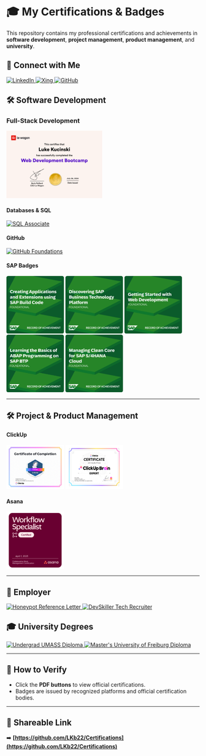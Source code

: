 # 🎓 My Certifications & Badges

This repository contains my professional certifications and achievements in **software development**, **project management**, **product management**, and **university**.

## 🔗 Connect with Me

<p align="left">
  <a href="https://www.linkedin.com/in/luke-kucinski-52198617a/" target="_blank">
    <img src="https://img.shields.io/badge/LinkedIn-0A66C2?style=for-the-badge&logo=linkedin&logoColor=white" alt="LinkedIn">
  </a>
  <a href="https://login.xing.com/?locale=en&dest_url=https%3A%2F%2Fwww.xing.com%2Fprofile%2FLuke_Kucinski097248" target="_blank">
    <img src="https://img.shields.io/badge/Xing-026466?style=for-the-badge&logo=xing&logoColor=white" alt="Xing">
  </a>
  <a href="https://github.com/LKb22" target="_blank">
    <img src="https://img.shields.io/badge/GitHub-181717?style=for-the-badge&logo=github&logoColor=white" alt="GitHub">
  </a>
</p>

## 🛠️ Software Development

### Full-Stack Development
<p align="left">
  <img src="https://github.com/LKb22/Certifications/blob/main/items/Diploma%20image.png" width="250">
</p>

#### Databases & SQL
<p align="left">
  <a href="https://github.com/LKb22/Certifications/blob/main/items/SQL%20Associate.pdf" target="_blank">
    <img src="https://img.shields.io/badge/SQL%20Associate-PDF-green?style=for-the-badge&logo=mortar-board" alt="SQL Associate">
  </a>
</p>

#### GitHub
<p align="left">
  <a href="https://github.com/LKb22/Certifications/blob/main/items/GitHubFoundations_Badge.pdf" target="_blank">
    <img src="https://img.shields.io/badge/GitHub%20Foundations-PDF-green?style=for-the-badge&logo=mortar-board" alt="GitHub Foundations">
  </a>
</p>

#### SAP Badges
<p align="left">
  <img src="https://github.com/LKb22/Certifications/blob/main/items/Creating%20Applications%20and%20Extensions%20using%20SAP%20Build%20Code.png" width="150">
  <img src="https://github.com/LKb22/Certifications/blob/main/items/Discovering%20SAP%20Business%20Technology%20Platform.png" width="150">
  <img src="https://github.com/LKb22/Certifications/blob/main/items/Getting%20Started%20with%20Web%20Development.png" width="150">
  <img src="https://github.com/LKb22/Certifications/blob/main/items/Learning%20the%20Basics%20of%20ABAP%20Programming%20on%20SAP%20BTP.png" width="150">
  <img src="https://github.com/LKb22/Certifications/blob/main/items/Managing%20Clean%20Core%20for%20SAP%20S4HANA%20Cloud.png" width="150">
</p>

---

## 🛠️ Project & Product Management
#### ClickUp
<p align="left">
  <img src="https://github.com/LKb22/Certifications/blob/main/items/ClickUp%20Expert.jpg" width="150">
  <img src="https://github.com/LKb22/Certifications/blob/main/items/ClickUpBrain%20Expert.jpg" width="150">
</p>

#### Asana
<p align="left">
  <img src="https://github.com/LKb22/Certifications/blob/main/items/Workflow%20Specialist.png" width="150">
</p>

---

## **:pencil: Employer**
<p align="left">
  <a href="https://github.com/LKb22/Certifications/blob/main/items/Luke_Kucinski_Abschlusszeugnis.pdf" target="_blank">
    <img src="https://img.shields.io/badge/Honeypot%20Reference%20Letter-PDF-green?style=for-the-badge&logo=mortar-board" alt="Honeypot Reference Letter">
  </a>
  <a href="https://github.com/LKb22/Certifications/blob/main/items/DevSkiller%20Tech%20Recruitment.png" target="_blank">
    <img src="https://img.shields.io/badge/DevSkiller%20Tech%20Recruiter-PDF-green?style=for-the-badge&logo=mortar-board" alt="DevSkiller Tech Recruiter">
  </a>
</p>

## 🎓 **University Degrees**
<p align="left">
  <a href="https://github.com/LKb22/Certifications/blob/6ae3f7cd52fd0ca1ac88c097e940554e009c87e1/items/UMASS%20Diploma.pdf" target="_blank">
    <img src="https://img.shields.io/badge/Undergrad%20Diploma-PDF-green?style=for-the-badge&logo=mortar-board" alt="Undergrad UMASS Diploma">
  </a>
  <a href="https://github.com/LKb22/Certifications/blob/main/items/Preliminary%20Degree%20Kucinski.pdf" target="_blank">
    <img src="https://img.shields.io/badge/Master's%20Diploma-PDF-green?style=for-the-badge&logo=mortar-board" alt="Master's University of Freiburg Diploma">
  </a>
</p>

---

## 📎 **How to Verify**
- Click the **PDF buttons** to view official certifications.
- Badges are issued by recognized platforms and official certification bodies.

---

## 🔗 **Shareable Link**
➡️ **[https://github.com/LKb22/Certifications](https://github.com/LKb22/Certifications)**
